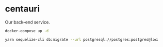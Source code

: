 # centauri
Our back-end service.

```sh
docker-compose up -d
```

```sh
yarn sequelize-cli db:migrate --url postgresql://postgres:postgres@localhost:5432/gymc
```
